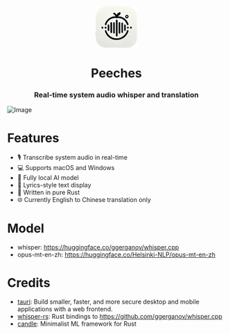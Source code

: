 <p align="center">
    <img
        width="96px"
        alt="Vibe logo"
        src="./src-tauri/icons/Square310x310Logo.png"
    />
</p>

<h1 align="center">Peeches  </h1>
<h3 align="center"> Real-time system audio whisper and translation </h3>

![Image](https://github.com/user-attachments/assets/b5b0692b-bde5-4c3f-8284-7545f0846333)

# Features

- 🎙️ Transcribe system audio in real-time
- 💻 Supports macOS and Windows
- 🤖 Fully local AI model
- 🎵 Lyrics-style text display
- 🦀 Written in pure Rust
- 🌐 Currently English to Chinese translation only

# Model

- whisper: https://huggingface.co/ggerganov/whisper.cpp
- opus-mt-en-zh: https://huggingface.co/Helsinki-NLP/opus-mt-en-zh

# Credits

- [tauri](https://tauri.app/): Build smaller, faster, and more secure desktop and mobile applications with a web frontend.
- [whisper-rs](https://github.com/tazz4843/whisper-rs): Rust bindings to https://github.com/ggerganov/whisper.cpp
- [candle](https://github.com/huggingface/candle): Minimalist ML framework for Rust
